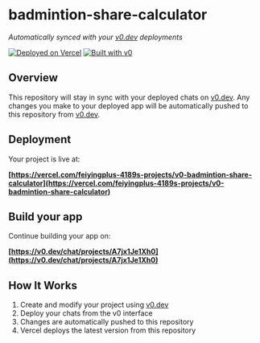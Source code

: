 # badmintion-share-calculator

*Automatically synced with your [v0.dev](https://v0.dev) deployments*

[![Deployed on Vercel](https://img.shields.io/badge/Deployed%20on-Vercel-black?style=for-the-badge&logo=vercel)](https://vercel.com/feiyingplus-4189s-projects/v0-badmintion-share-calculator)
[![Built with v0](https://img.shields.io/badge/Built%20with-v0.dev-black?style=for-the-badge)](https://v0.dev/chat/projects/A7jx1Je1Xh0)

## Overview

This repository will stay in sync with your deployed chats on [v0.dev](https://v0.dev).
Any changes you make to your deployed app will be automatically pushed to this repository from [v0.dev](https://v0.dev).

## Deployment

Your project is live at:

**[https://vercel.com/feiyingplus-4189s-projects/v0-badmintion-share-calculator](https://vercel.com/feiyingplus-4189s-projects/v0-badmintion-share-calculator)**

## Build your app

Continue building your app on:

**[https://v0.dev/chat/projects/A7jx1Je1Xh0](https://v0.dev/chat/projects/A7jx1Je1Xh0)**

## How It Works

1. Create and modify your project using [v0.dev](https://v0.dev)
2. Deploy your chats from the v0 interface
3. Changes are automatically pushed to this repository
4. Vercel deploys the latest version from this repository
